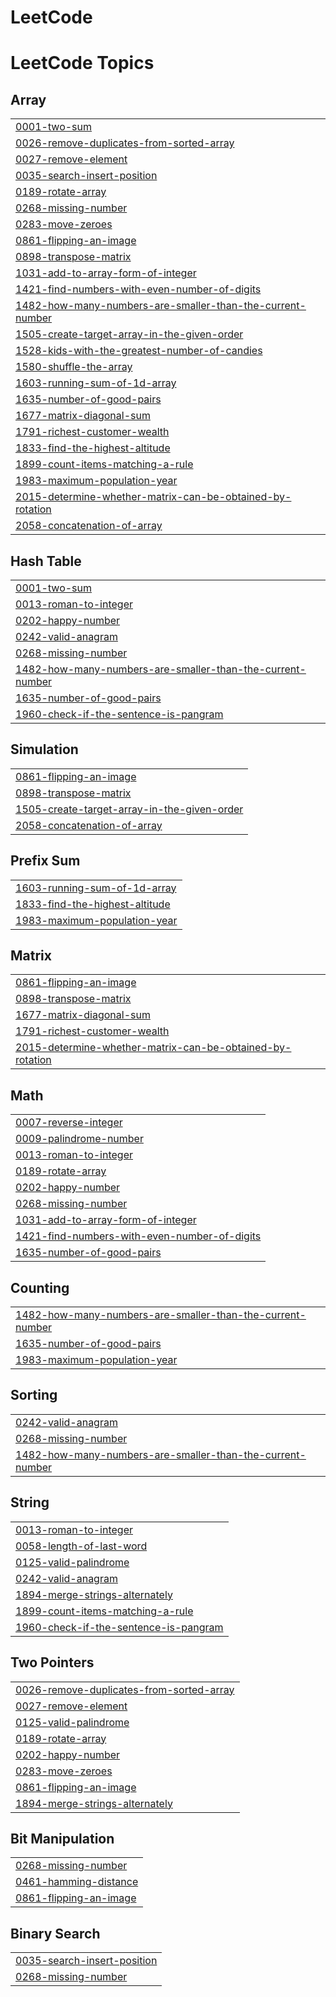 # LeetCode
<!---LeetCode Topics Start-->
# LeetCode Topics
## Array
|  |
| ------- |
| [0001-two-sum](https://github.com/PanchaxariS/LeetCode/tree/master/0001-two-sum) |
| [0026-remove-duplicates-from-sorted-array](https://github.com/PanchaxariS/LeetCode/tree/master/0026-remove-duplicates-from-sorted-array) |
| [0027-remove-element](https://github.com/PanchaxariS/LeetCode/tree/master/0027-remove-element) |
| [0035-search-insert-position](https://github.com/PanchaxariS/LeetCode/tree/master/0035-search-insert-position) |
| [0189-rotate-array](https://github.com/PanchaxariS/LeetCode/tree/master/0189-rotate-array) |
| [0268-missing-number](https://github.com/PanchaxariS/LeetCode/tree/master/0268-missing-number) |
| [0283-move-zeroes](https://github.com/PanchaxariS/LeetCode/tree/master/0283-move-zeroes) |
| [0861-flipping-an-image](https://github.com/PanchaxariS/LeetCode/tree/master/0861-flipping-an-image) |
| [0898-transpose-matrix](https://github.com/PanchaxariS/LeetCode/tree/master/0898-transpose-matrix) |
| [1031-add-to-array-form-of-integer](https://github.com/PanchaxariS/LeetCode/tree/master/1031-add-to-array-form-of-integer) |
| [1421-find-numbers-with-even-number-of-digits](https://github.com/PanchaxariS/LeetCode/tree/master/1421-find-numbers-with-even-number-of-digits) |
| [1482-how-many-numbers-are-smaller-than-the-current-number](https://github.com/PanchaxariS/LeetCode/tree/master/1482-how-many-numbers-are-smaller-than-the-current-number) |
| [1505-create-target-array-in-the-given-order](https://github.com/PanchaxariS/LeetCode/tree/master/1505-create-target-array-in-the-given-order) |
| [1528-kids-with-the-greatest-number-of-candies](https://github.com/PanchaxariS/LeetCode/tree/master/1528-kids-with-the-greatest-number-of-candies) |
| [1580-shuffle-the-array](https://github.com/PanchaxariS/LeetCode/tree/master/1580-shuffle-the-array) |
| [1603-running-sum-of-1d-array](https://github.com/PanchaxariS/LeetCode/tree/master/1603-running-sum-of-1d-array) |
| [1635-number-of-good-pairs](https://github.com/PanchaxariS/LeetCode/tree/master/1635-number-of-good-pairs) |
| [1677-matrix-diagonal-sum](https://github.com/PanchaxariS/LeetCode/tree/master/1677-matrix-diagonal-sum) |
| [1791-richest-customer-wealth](https://github.com/PanchaxariS/LeetCode/tree/master/1791-richest-customer-wealth) |
| [1833-find-the-highest-altitude](https://github.com/PanchaxariS/LeetCode/tree/master/1833-find-the-highest-altitude) |
| [1899-count-items-matching-a-rule](https://github.com/PanchaxariS/LeetCode/tree/master/1899-count-items-matching-a-rule) |
| [1983-maximum-population-year](https://github.com/PanchaxariS/LeetCode/tree/master/1983-maximum-population-year) |
| [2015-determine-whether-matrix-can-be-obtained-by-rotation](https://github.com/PanchaxariS/LeetCode/tree/master/2015-determine-whether-matrix-can-be-obtained-by-rotation) |
| [2058-concatenation-of-array](https://github.com/PanchaxariS/LeetCode/tree/master/2058-concatenation-of-array) |
## Hash Table
|  |
| ------- |
| [0001-two-sum](https://github.com/PanchaxariS/LeetCode/tree/master/0001-two-sum) |
| [0013-roman-to-integer](https://github.com/PanchaxariS/LeetCode/tree/master/0013-roman-to-integer) |
| [0202-happy-number](https://github.com/PanchaxariS/LeetCode/tree/master/0202-happy-number) |
| [0242-valid-anagram](https://github.com/PanchaxariS/LeetCode/tree/master/0242-valid-anagram) |
| [0268-missing-number](https://github.com/PanchaxariS/LeetCode/tree/master/0268-missing-number) |
| [1482-how-many-numbers-are-smaller-than-the-current-number](https://github.com/PanchaxariS/LeetCode/tree/master/1482-how-many-numbers-are-smaller-than-the-current-number) |
| [1635-number-of-good-pairs](https://github.com/PanchaxariS/LeetCode/tree/master/1635-number-of-good-pairs) |
| [1960-check-if-the-sentence-is-pangram](https://github.com/PanchaxariS/LeetCode/tree/master/1960-check-if-the-sentence-is-pangram) |
## Simulation
|  |
| ------- |
| [0861-flipping-an-image](https://github.com/PanchaxariS/LeetCode/tree/master/0861-flipping-an-image) |
| [0898-transpose-matrix](https://github.com/PanchaxariS/LeetCode/tree/master/0898-transpose-matrix) |
| [1505-create-target-array-in-the-given-order](https://github.com/PanchaxariS/LeetCode/tree/master/1505-create-target-array-in-the-given-order) |
| [2058-concatenation-of-array](https://github.com/PanchaxariS/LeetCode/tree/master/2058-concatenation-of-array) |
## Prefix Sum
|  |
| ------- |
| [1603-running-sum-of-1d-array](https://github.com/PanchaxariS/LeetCode/tree/master/1603-running-sum-of-1d-array) |
| [1833-find-the-highest-altitude](https://github.com/PanchaxariS/LeetCode/tree/master/1833-find-the-highest-altitude) |
| [1983-maximum-population-year](https://github.com/PanchaxariS/LeetCode/tree/master/1983-maximum-population-year) |
## Matrix
|  |
| ------- |
| [0861-flipping-an-image](https://github.com/PanchaxariS/LeetCode/tree/master/0861-flipping-an-image) |
| [0898-transpose-matrix](https://github.com/PanchaxariS/LeetCode/tree/master/0898-transpose-matrix) |
| [1677-matrix-diagonal-sum](https://github.com/PanchaxariS/LeetCode/tree/master/1677-matrix-diagonal-sum) |
| [1791-richest-customer-wealth](https://github.com/PanchaxariS/LeetCode/tree/master/1791-richest-customer-wealth) |
| [2015-determine-whether-matrix-can-be-obtained-by-rotation](https://github.com/PanchaxariS/LeetCode/tree/master/2015-determine-whether-matrix-can-be-obtained-by-rotation) |
## Math
|  |
| ------- |
| [0007-reverse-integer](https://github.com/PanchaxariS/LeetCode/tree/master/0007-reverse-integer) |
| [0009-palindrome-number](https://github.com/PanchaxariS/LeetCode/tree/master/0009-palindrome-number) |
| [0013-roman-to-integer](https://github.com/PanchaxariS/LeetCode/tree/master/0013-roman-to-integer) |
| [0189-rotate-array](https://github.com/PanchaxariS/LeetCode/tree/master/0189-rotate-array) |
| [0202-happy-number](https://github.com/PanchaxariS/LeetCode/tree/master/0202-happy-number) |
| [0268-missing-number](https://github.com/PanchaxariS/LeetCode/tree/master/0268-missing-number) |
| [1031-add-to-array-form-of-integer](https://github.com/PanchaxariS/LeetCode/tree/master/1031-add-to-array-form-of-integer) |
| [1421-find-numbers-with-even-number-of-digits](https://github.com/PanchaxariS/LeetCode/tree/master/1421-find-numbers-with-even-number-of-digits) |
| [1635-number-of-good-pairs](https://github.com/PanchaxariS/LeetCode/tree/master/1635-number-of-good-pairs) |
## Counting
|  |
| ------- |
| [1482-how-many-numbers-are-smaller-than-the-current-number](https://github.com/PanchaxariS/LeetCode/tree/master/1482-how-many-numbers-are-smaller-than-the-current-number) |
| [1635-number-of-good-pairs](https://github.com/PanchaxariS/LeetCode/tree/master/1635-number-of-good-pairs) |
| [1983-maximum-population-year](https://github.com/PanchaxariS/LeetCode/tree/master/1983-maximum-population-year) |
## Sorting
|  |
| ------- |
| [0242-valid-anagram](https://github.com/PanchaxariS/LeetCode/tree/master/0242-valid-anagram) |
| [0268-missing-number](https://github.com/PanchaxariS/LeetCode/tree/master/0268-missing-number) |
| [1482-how-many-numbers-are-smaller-than-the-current-number](https://github.com/PanchaxariS/LeetCode/tree/master/1482-how-many-numbers-are-smaller-than-the-current-number) |
## String
|  |
| ------- |
| [0013-roman-to-integer](https://github.com/PanchaxariS/LeetCode/tree/master/0013-roman-to-integer) |
| [0058-length-of-last-word](https://github.com/PanchaxariS/LeetCode/tree/master/0058-length-of-last-word) |
| [0125-valid-palindrome](https://github.com/PanchaxariS/LeetCode/tree/master/0125-valid-palindrome) |
| [0242-valid-anagram](https://github.com/PanchaxariS/LeetCode/tree/master/0242-valid-anagram) |
| [1894-merge-strings-alternately](https://github.com/PanchaxariS/LeetCode/tree/master/1894-merge-strings-alternately) |
| [1899-count-items-matching-a-rule](https://github.com/PanchaxariS/LeetCode/tree/master/1899-count-items-matching-a-rule) |
| [1960-check-if-the-sentence-is-pangram](https://github.com/PanchaxariS/LeetCode/tree/master/1960-check-if-the-sentence-is-pangram) |
## Two Pointers
|  |
| ------- |
| [0026-remove-duplicates-from-sorted-array](https://github.com/PanchaxariS/LeetCode/tree/master/0026-remove-duplicates-from-sorted-array) |
| [0027-remove-element](https://github.com/PanchaxariS/LeetCode/tree/master/0027-remove-element) |
| [0125-valid-palindrome](https://github.com/PanchaxariS/LeetCode/tree/master/0125-valid-palindrome) |
| [0189-rotate-array](https://github.com/PanchaxariS/LeetCode/tree/master/0189-rotate-array) |
| [0202-happy-number](https://github.com/PanchaxariS/LeetCode/tree/master/0202-happy-number) |
| [0283-move-zeroes](https://github.com/PanchaxariS/LeetCode/tree/master/0283-move-zeroes) |
| [0861-flipping-an-image](https://github.com/PanchaxariS/LeetCode/tree/master/0861-flipping-an-image) |
| [1894-merge-strings-alternately](https://github.com/PanchaxariS/LeetCode/tree/master/1894-merge-strings-alternately) |
## Bit Manipulation
|  |
| ------- |
| [0268-missing-number](https://github.com/PanchaxariS/LeetCode/tree/master/0268-missing-number) |
| [0461-hamming-distance](https://github.com/PanchaxariS/LeetCode/tree/master/0461-hamming-distance) |
| [0861-flipping-an-image](https://github.com/PanchaxariS/LeetCode/tree/master/0861-flipping-an-image) |
## Binary Search
|  |
| ------- |
| [0035-search-insert-position](https://github.com/PanchaxariS/LeetCode/tree/master/0035-search-insert-position) |
| [0268-missing-number](https://github.com/PanchaxariS/LeetCode/tree/master/0268-missing-number) |
<!---LeetCode Topics End-->